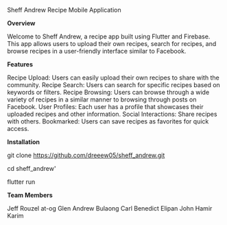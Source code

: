 Sheff Andrew Recipe Mobile Application

**Overview**

Welcome to Sheff Andrew, a recipe app built using Flutter and Firebase. This app allows users to upload their own recipes, search for recipes, and browse recipes in a user-friendly interface similar to Facebook.

**Features**

Recipe Upload: Users can easily upload their own recipes to share with the community.
Recipe Search: Users can search for specific recipes based on keywords or filters.
Recipe Browsing: Users can browse through a wide variety of recipes in a similar manner to browsing through posts on Facebook.
User Profiles: Each user has a profile that showcases their uploaded recipes and other information.
Social Interactions: Share recipes with others.
Bookmarked: Users can save recipes as favorites for quick access.


**Installation**

git clone https://github.com/dreeew05/sheff_andrew.git

cd sheff_andrew'

flutter run

**Team Members**

Jeff Rouzel at-og
Glen Andrew Bulaong
Carl Benedict Elipan
John Hamir Karim

